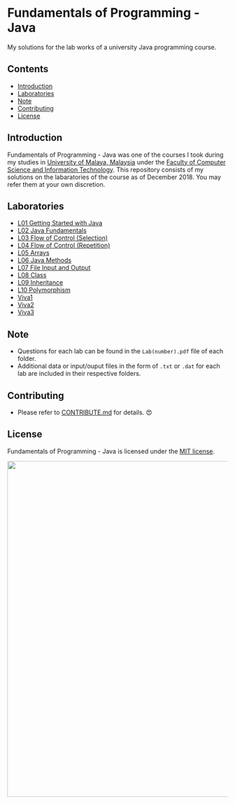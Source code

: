 # Fundamentals of Programming - Java
My solutions for the lab works of a university Java programming course.

## Contents
- [Introduction](#Introduction)
- [Laboratories](#Laboratories)
- [Note](#Note)
- [Contributing](#Contributing)
- [License](#License)

## Introduction
Fundamentals of Programming - Java was one of the courses I took during my studies in [University of Malaya, Malaysia][1] under the [Faculty of Computer Science and Information Technology][2]. This repository consists of my solutions on the labaratories of the course as of December 2018. You may refer them at your own discretion.

## Laboratories
- [L01 Getting Started with Java](./L01)
- [L02 Java Fundamentals](./L02)
- [L03 Flow of Control (Selection)](./L03)
- [L04 Flow of Control (Repetition)](./L04)
- [L05 Arrays](./L05)
- [L06 Java Methods](./L06)
- [L07 File Input and Output](./L07)
- [L08 Class](./L08)
- [L09 Inheritance](./L09)
- [L10 Polymorphism](./L10)
- [Viva1](./Viva1)
- [Viva2](./Viva2)
- [Viva3](./Viva3)

## Note
- Questions for each lab can be found in the `Lab(number).pdf` file of each folder.
- Additional data or input/ouput files in the form of `.txt` or `.dat` for each lab are included in their respective folders.

## Contributing
- Please refer to [CONTRIBUTE.md](./CONTRIBUTE.md) for details. :heart_eyes:

## License
Fundamentals of Programming - Java is licensed under the [MIT license](./LICENSE).

<p align="center">
  <img width="768" height="768" src="https://diylogodesigns.com/wp-content/uploads/2017/07/java-logo-vector-768x768.png">
</p>

[1]: https://www.um.edu.my/
[2]: http://www.fsktm.um.edu.my/
